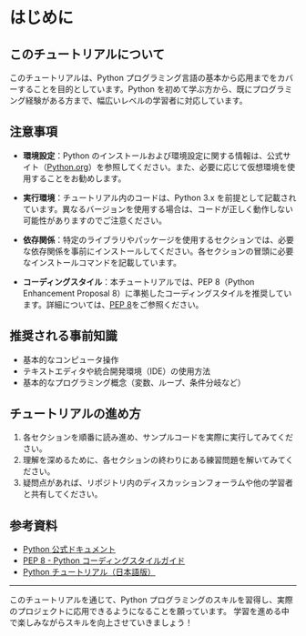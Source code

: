 # はじめに

## このチュートリアルについて

このチュートリアルは、Python プログラミング言語の基本から応用までをカバーすることを目的としています。Python を初めて学ぶ方から、既にプログラミング経験がある方まで、幅広いレベルの学習者に対応しています。

## 注意事項

- **環境設定**：Python のインストールおよび環境設定に関する情報は、公式サイト（[Python.org](https://www.python.org/)）を参照してください。また、必要に応じて仮想環境を使用することをお勧めします。
- **実行環境**：チュートリアル内のコードは、Python 3.x を前提として記載されています。異なるバージョンを使用する場合は、コードが正しく動作しない可能性がありますのでご注意ください。

- **依存関係**：特定のライブラリやパッケージを使用するセクションでは、必要な依存関係を事前にインストールしてください。各セクションの冒頭に必要なインストールコマンドを記載しています。

- **コーディングスタイル**：本チュートリアルでは、PEP 8（Python Enhancement Proposal 8）に準拠したコーディングスタイルを推奨しています。詳細については、[PEP 8](https://www.python.org/dev/peps/pep-0008/)をご参照ください。

## 推奨される事前知識

- 基本的なコンピュータ操作
- テキストエディタや統合開発環境（IDE）の使用方法
- 基本的なプログラミング概念（変数、ループ、条件分岐など）

## チュートリアルの進め方

1. 各セクションを順番に読み進め、サンプルコードを実際に実行してみてください。
2. 理解を深めるために、各セクションの終わりにある練習問題を解いてみてください。
3. 疑問点があれば、リポジトリ内のディスカッションフォーラムや他の学習者と共有してください。

## 参考資料

- [Python 公式ドキュメント](https://docs.python.org/3/)
- [PEP 8 - Python コーディングスタイルガイド](https://www.python.org/dev/peps/pep-0008/)
- [Python チュートリアル（日本語版）](https://docs.python.org/ja/3/tutorial/index.html)

---

このチュートリアルを通じて、Python プログラミングのスキルを習得し、実際のプロジェクトに応用できるようになることを願っています。
学習を進める中で楽しみながらスキルを向上させていきましょう！
